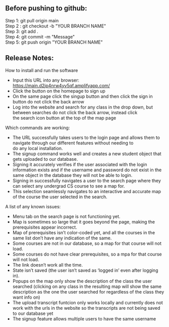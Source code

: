 ## Before pushing to github:

Step 1: git pull origin main\
 Step 2 : git checkout -b "YOUR BRANCH NAME"\
 Step 3: git add .\
 Step 4: git commit -m "Message"\
 Step 5: git push origin "YOUR BRANCH NAME"


## Release Notes: 
How to install and run the software
- Input this URL into any browser:  https://main.d2jp4nrw4yv5qf.amplifyapp.com/
- Click the button on the homepage to sign up
- On the same page click the singup button and then click the sign in button do not click the back arrow
- Log into the website and search for any class in the drop down, but between searches do not click the back arrow, instead click  
  the search icon button at the top of the map page
  
Which commands are working: 
- The URL successfully takes users to the login page and allows them to navigate through our different features without needing to  
  do any local installation. 
- The signup command works well and creates a new student object that gets uploaded to our database. 
- Signing it accurately verifies if the user associated with the login information exists and if the username and password do not 
  exist in the same object in the database they will not be able to login. 
- Signing in successfully navigates a user to the search page where they can select any undergrad CS course to see a map for. 
- This selection seamlessly navigates to an interactive and accurate map of the course the user selected in the search.
  
A list of any known issues: 
- Menu tab on the search page is not functioning yet.
- Map is sometimes so large that it goes beyond the page, making the prerequisites appear incorrect.
- Map of prerequisites isn’t color-coded yet, and all the courses in the same list don’t have any indication of the same. 
- Some courses are not in our database, so a map for that course will not load.
- Some courses do not have clear prerequisites, so a mpa for that course will not load. 
- The link doesn’t work all the time.
- State isn’t saved (the user isn’t saved as ‘logged in’ even after logging in).
- Popups on the map only show the description of the class the user searched (clicking on any class in the resulting map will show 
  the same description as the one the user searched for regardless of the class they want info on)
- The upload transcript funtcion only works locally and currently does not work with the urls in the website so the transcripts are 
  not being saved to our database yet
- The signup feature allows multiple users to have the same username

